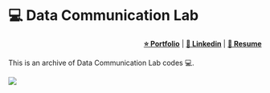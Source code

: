 # 💻 Data Communication Lab

<div align="right">
    <p>
        <a title="Portfolio" target="_blank" href="https://taher-portfolio.pages.dev" target="_blank"><b>⭐ Portfolio</b></a> |
        <a title="LinkedIn" target="_blank" href="https://www.linkedin.com/in/taher-mahmud-monmoy" target="_blank"><b>💼 Linkedin</b></a> |
        <a title="Resume" target="_blank" href="https://taher-portfolio.pages.dev/assets/docs/taher-cv.pdf" target="_blank"><b>📜 Resume</b></a> 
    </p>
</div>

This is an archive of Data Communication Lab codes 💻.

<p align="left">
        <a href="https://skillicons.dev">
            <img src="https://skillicons.dev/icons?i=cpp,c" />
        </a>
    </p>
